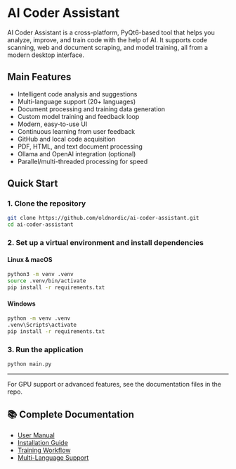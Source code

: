 # AI Coder Assistant

AI Coder Assistant is a cross-platform, PyQt6-based tool that helps you analyze, improve, and train code with the help of AI. It supports code scanning, web and document scraping, and model training, all from a modern desktop interface.

## Main Features
- Intelligent code analysis and suggestions
- Multi-language support (20+ languages)
- Document processing and training data generation
- Custom model training and feedback loop
- Modern, easy-to-use UI
- Continuous learning from user feedback
- GitHub and local code acquisition
- PDF, HTML, and text document processing
- Ollama and OpenAI integration (optional)
- Parallel/multi-threaded processing for speed

## Quick Start

### 1. Clone the repository
```bash
git clone https://github.com/oldnordic/ai-coder-assistant.git
cd ai-coder-assistant
```

### 2. Set up a virtual environment and install dependencies
#### Linux & macOS
```bash
python3 -m venv .venv
source .venv/bin/activate
pip install -r requirements.txt
```
#### Windows
```bat
python -m venv .venv
.venv\Scripts\activate
pip install -r requirements.txt
```

### 3. Run the application
```bash
python main.py
```

---
For GPU support or advanced features, see the documentation files in the repo.

## 📚 Complete Documentation
- [User Manual](docs/user_manual.md)
- [Installation Guide](docs/installation_guide.md)
- [Training Workflow](docs/training_workflow.md)
- [Multi-Language Support](docs/multi_language_support.md)
